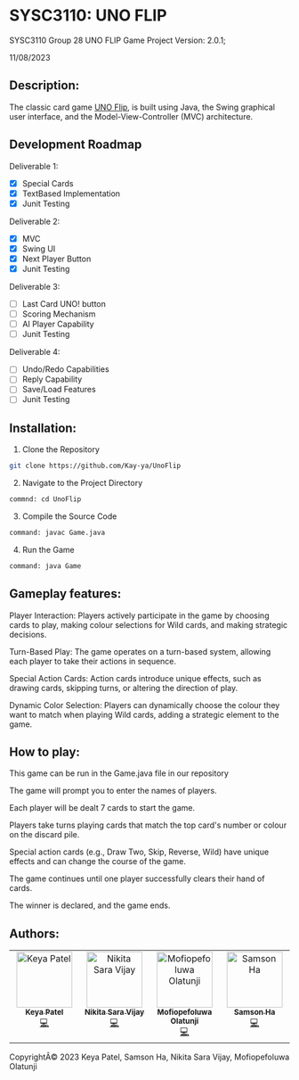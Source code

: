 # SYSC3110: UNO FLIP
SYSC3110 Group 28 UNO FLIP Game Project Version: 2.0.1;

11/08/2023
    
## Description:

The classic card game [UNO Flip](https://en.wikipedia.org/wiki/Uno_Flip!), is built using Java, the Swing graphical user interface, and the Model-View-Controller (MVC) architecture. 

## Development Roadmap

Deliverable 1:
- [x] Special Cards
- [x] TextBased Implementation
- [x] Junit Testing

Deliverable 2:
- [x] MVC
- [x] Swing UI
- [x] Next Player Button
- [x] Junit Testing

Deliverable 3:
- [ ] Last Card UNO! button
- [ ] Scoring Mechanism
- [ ] AI Player Capability
- [ ] Junit Testing 

Deliverable 4:
- [ ] Undo/Redo Capabilities
- [ ] Reply Capability
- [ ] Save/Load Features
- [ ] Junit Testing
      
## Installation:

1. Clone the Repository
```bash
git clone https://github.com/Kay-ya/UnoFlip
```
2. Navigate to the Project Directory
```bash
commnd: cd UnoFlip

```
3. Compile the Source Code
```bash
command: javac Game.java

```
4. Run the Game
```bash
command: java Game

```

## Gameplay features:

Player Interaction: Players actively participate in the game by choosing cards to play, making colour selections for Wild cards, and making strategic decisions.

Turn-Based Play: The game operates on a turn-based system, allowing each player to take their actions in sequence.

Special Action Cards: Action cards introduce unique effects, such as drawing cards, skipping turns, or altering the direction of play.

Dynamic Color Selection: Players can dynamically choose the colour they want to match when playing Wild cards, adding a strategic element to the game.


## How to play:
This game can be run in the Game.java file in our repository

The game will prompt you to enter the names of players.

Each player will be dealt 7 cards to start the game.

Players take turns playing cards that match the top card's number or colour on the discard pile.

Special action cards (e.g., Draw Two, Skip, Reverse, Wild) have unique effects and can change the course of the game.

The game continues until one player successfully clears their hand of cards.

The winner is declared, and the game ends.

## Authors:

<table>
  <tbody>
    <tr>
      <td align="center" valign="top" width="25%"><a href="https://github.com/Kay-ya"><img src="https://avatars.githubusercontent.com/u/62533585?v=4?s=100" width="100px;" alt="Keya Patel"/><br /><sub><b>Keya Patel</b></sub></a><br /><a href="https://github.com/Kay-ya/UnoFlip/commits?author=Kay-ya" title="">💻</a></td>
      <td align="center" valign="top" width="25%"><a href="https://github.com/nikitasv457"><img src="https://avatars.githubusercontent.com/u/147352295?v=4?s=100" width="100px;" alt="Nikita Sara Vijay"/><br /><sub><b>Nikita Sara Vijay</b></sub></a><br /><a href="https://github.com/Kay-ya/UnoFlip/commits?author=nikitasv457" title="Code">💻</a> </td>
      <td align="center" valign="top" width="25%"><a href="https://github.com/Fiop3"><img src="https://avatars.githubusercontent.com/u/92556363?v=4?s=100" width="100px;" alt="Mofiopefoluwa Olatunji"/><br /><sub><b>Mofiopefoluwa Olatunji</b></sub></a><br /><a href="https://github.com/Kay-ya/UnoFlip/commits?author=Fiop3" title="Code">💻</a></td>
      <td align="center" valign="top" width="25%"><a href="https://github.com/SamsonHa2"><img src="https://avatars.githubusercontent.com/u/56209528?v=4?s=100" width="100px;" alt="Samson Ha"/><br /><sub><b>Samson Ha</b></sub></a><br /><a href="https://github.com/Kay-ya/UnoFlip/commits?author=SamsonHa2" title="Code">💻</a></td>
    </tr>
  </tbody>
</table>

CopyrightÂ© 2023 Keya Patel, Samson Ha, Nikita Sara Vijay, Mofiopefoluwa Olatunji

    

